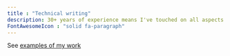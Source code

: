 ```yaml
---
title : "Technical writing"
description: 30+ years of experience means I've touched on all aspects of technical communication.
FontAwesomeIcon : "solid fa-paragraph"
---
```



See [examples of my work](/content/technical-writing-examples)
